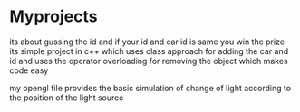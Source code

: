 # Myprojects
its about gussing the id and if your id and car id is same you win the prize
its simple project in c++ which uses class approach for adding the car and id and
uses the operator overloading for removing the object which makes code easy 




my opengl file provides the basic simulation of change of light according to the position of the light source


